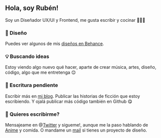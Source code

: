 ## Hola, soy Rubén!
Soy un Diseñador UX/UI y Frontend, me gusta escribir y cocinar 🧑🏻‍🍳

### 🎨 Diseño
Puedes ver algunos de mis [diseños en Behance](https://www.behance.net/cont3mpoc110).

### 💡 Buscando ideas
Estoy viendo algo nuevo qué hacer, aparte de crear música, artes, diseño, código, algo que me entretenga 😌

### 📝 Escritura pendiente
Escribir más en [mi blog](https://cont3mpo.github.io/blog.html). Publicar las historias de ficción que estoy escribiendo. Y ojalá publicar más código también en Github 😋

### 💌 Quieres escribirme?
Mensajeame en @[Twitter](https://twitter.com/cont3mpo) y sigueme!, aunque me la paso hablando de [Anime](https://myanimelist.net/animelist/Contempo) y comida. O mandame un [mail](mailto:cont3mpo@gmail.com) si tienes un proyecto de diseño.<br>
